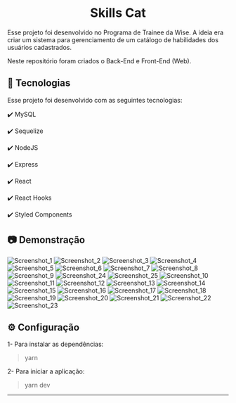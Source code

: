 <h1 align="center">
   Skills Cat
</h1>

<p>Esse projeto foi desenvolvido no Programa de Trainee da Wise. A ideia era criar um sistema para gerenciamento de um catálogo de habilidades dos usuários cadastrados.</p>

<p>Neste repositório foram criados o Back-End e Front-End (Web).</p>


## :rocket: Tecnologias

Esse projeto foi desenvolvido com as seguintes tecnologias:

✔️ MySQL

✔️ Sequelize

✔️ NodeJS

✔️ Express

✔️ React

✔️ React Hooks

✔️ Styled Components

##

## :camera: Demonstração

![Screenshot_1](https://user-images.githubusercontent.com/83718126/147098428-891173f6-2eff-48f5-aa5c-9ef58c66abd5.png)
![Screenshot_2](https://user-images.githubusercontent.com/83718126/147098430-dc058764-fcf5-4e8e-a78b-ed3ffea05192.png)
![Screenshot_3](https://user-images.githubusercontent.com/83718126/147098431-0d41cb38-5121-4bf7-830e-80f3717f21aa.png)
![Screenshot_4](https://user-images.githubusercontent.com/83718126/147098435-4068db0e-6f63-42b0-b96c-17188da4db48.png)
![Screenshot_5](https://user-images.githubusercontent.com/83718126/147098438-c9b35626-8050-4345-8b8c-6382cea4e582.png)
![Screenshot_6](https://user-images.githubusercontent.com/83718126/147098440-5619d7c0-26f0-4ad3-ae97-58e423346c21.png)
![Screenshot_7](https://user-images.githubusercontent.com/83718126/147098443-953b398b-3184-4438-bacd-7dfe287cacc3.png)
![Screenshot_8](https://user-images.githubusercontent.com/83718126/147098445-efa164e8-d927-4692-9d4f-b0ff0bf56b0a.png)
![Screenshot_9](https://user-images.githubusercontent.com/83718126/147098450-e33a6660-f654-48b0-bd82-ec63e0ef64a4.png)
![Screenshot_24](https://user-images.githubusercontent.com/83718126/147101598-a0e0cf7b-cb2f-4bd0-8c0c-a6c7c3c6dfd2.png)
![Screenshot_25](https://user-images.githubusercontent.com/83718126/147101600-7a013ee9-0d70-4851-bcd4-dbc12adae65e.png)
![Screenshot_10](https://user-images.githubusercontent.com/83718126/147098451-b81353d2-4efd-4aec-aaff-3e5b1437df02.png)
![Screenshot_11](https://user-images.githubusercontent.com/83718126/147098455-18b73582-4eba-447c-8106-3bb099b5e72e.png)
![Screenshot_12](https://user-images.githubusercontent.com/83718126/147098459-e15a3fea-d152-4b5a-99ed-c8cbb0cb6f70.png)
![Screenshot_13](https://user-images.githubusercontent.com/83718126/147098461-ac7f121f-68a1-4c1b-8610-560c411bab15.png)
![Screenshot_14](https://user-images.githubusercontent.com/83718126/147098463-be42082c-2b40-4035-b0d7-f102e08718ab.png)
![Screenshot_15](https://user-images.githubusercontent.com/83718126/147098464-0aa2bc50-4365-4811-8529-b4167c4b9cbc.png)
![Screenshot_16](https://user-images.githubusercontent.com/83718126/147098467-8a65264a-5826-46d0-94df-ed08c2232f44.png)
![Screenshot_17](https://user-images.githubusercontent.com/83718126/147098470-201f1d9b-342c-4061-be94-719a50f372ae.png)
![Screenshot_18](https://user-images.githubusercontent.com/83718126/147098474-30f5004c-edb6-4574-8a49-a0e168fabba3.png)
![Screenshot_19](https://user-images.githubusercontent.com/83718126/147098478-98359809-7dbe-4a41-a19f-289deb23fa65.png)
![Screenshot_20](https://user-images.githubusercontent.com/83718126/147098481-97ec11f5-f6a8-4dde-9f0c-e8968c4218ae.png)
![Screenshot_21](https://user-images.githubusercontent.com/83718126/147098485-da2414ef-ed94-4712-ada6-3d928e161cc2.png)
![Screenshot_22](https://user-images.githubusercontent.com/83718126/147098489-7a57086b-d907-424d-8303-d87921a133c7.png)
![Screenshot_23](https://user-images.githubusercontent.com/83718126/147098491-8a5f40b4-9d19-43e2-8f94-06e900445c03.png)


##

## ⚙ Configuração

1- Para instalar as dependências:
> yarn

2- Para iniciar a aplicação:
> yarn dev

---
